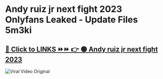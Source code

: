 
 # Andy ruiz jr next fight 2023 Onlyfans Leaked - Update Files 5m3ki

## <h2><a href="https://clipsfans.com/Andy_ruiz_jr_next_fight_2023&ref=git">🔗 Click to LINKS ⏩⏩ 👉 🟢 Andy ruiz jr next fight 2023 </a></h2>

<a href="https://clipsfans.com/Andy_ruiz_jr_next_fight_2023&ref=git" rel="nofollow" data-target="animated-image.originalLink"><img src="https://i.ibb.co.com/xMMVF88/686577567.gif" alt="Viral Video Original" style="max-width: 100%; display: inline-block;" data-target="animated-image.originalImage"></a>

